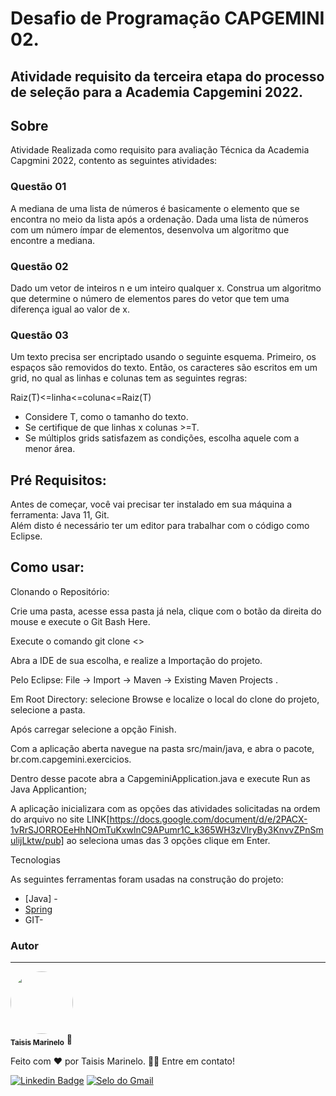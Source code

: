# Desafio de Programação CAPGEMINI 02.



## Atividade requisito da terceira etapa do processo de seleção para a Academia Capgemini 2022.


## Sobre
Atividade Realizada como requisito para avaliação Técnica da Academia Capgmini 2022, contento as seguintes atividades:

### Questão 01
A mediana de uma lista de números é basicamente o elemento que se encontra no meio da lista após a ordenação. Dada uma lista de números com um número ímpar de elementos, desenvolva um algoritmo que encontre a mediana.

### Questão 02
Dado um vetor de inteiros n e um inteiro qualquer x. Construa um algoritmo que determine o número de elementos pares do vetor que tem uma diferença igual ao valor de x.

### Questão 03
Um texto precisa ser encriptado usando o seguinte esquema. Primeiro, os espaços são removidos do texto. Então, os caracteres são escritos em um grid, 
no qual as linhas e colunas tem as seguintes regras:

Raiz(T)<=linha<=coluna<=Raiz(T)

 - Considere T, como o tamanho do texto.
 - Se certifique de que linhas x colunas >=T.
 - Se múltiplos grids satisfazem as condições, escolha aquele com a menor área.
 

## Pré Requisitos: 

Antes de começar, você vai precisar ter instalado em sua máquina a ferramenta:  Java 11, Git.  
Além disto é necessário ter um editor para trabalhar com o código como Eclipse.


## Como usar:  

Clonando o Repositório:

Crie uma pasta, acesse essa pasta já nela, clique com o botão da direita do mouse e execute o Git Bash Here.

Execute o comando git clone <>


Abra a IDE de sua escolha, e realize a Importação do projeto.

Pelo Eclipse:  File -> Import -> Maven ->  Existing Maven Projects . 

Em Root Directory: selecione Browse e localize o local do clone do projeto, selecione a pasta.

Após carregar selecione a opção Finish.


Com a aplicação aberta navegue na pasta src/main/java, e abra o pacote, br.com.capgemini.exercicios.

Dentro desse pacote abra a CapgeminiApplication.java e execute Run as Java Applicantion; 

A aplicação inicializara com as opções das atividades solicitadas na ordem do arquivo no site LINK[https://docs.google.com/document/d/e/2PACX-1vRrSJORROEeHhNOmTuKxwlnC9APumr1C_k365WH3zVlryBy3KnvvZPnSmulijLktw/pub] ao seleciona umas das 3 opções clique em Enter. 



Tecnologias

As seguintes ferramentas foram usadas na construção do projeto: 

- [Java] - 
- [Spring](https://start.spring.io/) 
- GIT-



###  Autor
---


<img style="border-radius: 50%;" src="https://avatars.githubusercontent.com/u/86530227?s=400&u=0d9654e6e52418f574e3461f5b80681f320e1289&v=4" width="100px;" alt=""/>
<br />
<sub><b>Taisis Marinelo</b></sub></a> <a title="Rocketseat">🚀</a>


Feito com ❤️ por Taisis Marinelo.
👋🏽 Entre em contato!

[![ Linkedin Badge ](https://img.shields.io/badge/-TaisisMarinelo-blue?style=flat-square&logo=Linkedin&logoColor=white&link=https:https://www.linkedin.com/in/taisis-marinelo/)](https://www.linkedin.com/in/taisis-marinelo/)
[![Selo do Gmail](https://img.shields.io/badge/-taisismarinelo@gmail.com-c14438?style=flat-square&logo=Gmail&logoColor=white&link=mailto:taisismarinelo@gmail.com)](mailto:taisismarinelo@gmail.com)
